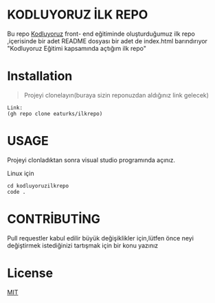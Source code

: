 # KODLUYORUZ İLK REPO
 Bu repo [Kodluyoruz](https://kodluyoruz.org/)
 front- end eğitiminde oluşturduğumuz ilk repo ,içerisinde bir adet README dosyası bir adet de index.html barındırıyor 
"Kodluyoruz Eğitimi kapsamında açtığım ilk repo"

# Installation
>Projeyi clonelayın(buraya sizin reponuzdan aldığınız link gelecek)
```
Link:
(gh repo clone eaturks/ilkrepo)
```
# USAGE
Projeyi clonladıktan sonra visual studio programında açınız.

Linux için 
```
cd kodluyoruzilkrepo
code .
```
# CONTRİBUTİNG

Pull requestler kabul edilir büyük değişiklikler için,lütfen önce neyi değiştirmek istediğinizi tartışmak için bir konu yazınız 

# License
[MIT](https://github.com/eaturks/ilkrepo/blob/main/LICENSE)

